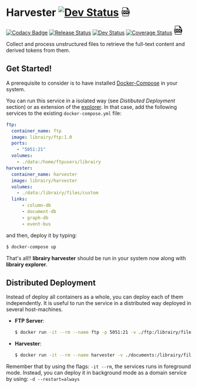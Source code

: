 # Harvester  [![Dev Status](https://travis-ci.org/librairy/harvester-file.svg?branch=develop)](https://travis-ci.org/librairy/harvester-file) [![Doc](https://raw.githubusercontent.com/librairy/resources/master/figures/interface.png)](https://rawgit.com/librairy/harvester-file/doc/report/index.html)
[![Codacy Badge](https://api.codacy.com/project/badge/Grade/b57869f0368743969edea71d4692303e)](https://www.codacy.com/app/cbadenes/harvester-research)
[![Release Status](https://travis-ci.org/librairy/harvester-research.svg?branch=master)](https://travis-ci.org/librairy/harvester-research)
[![Dev Status](https://travis-ci.org/librairy/harvester-research.svg?branch=master)](https://travis-ci.org/librairy/harvester-research)
[![Coverage Status](https://coveralls.io/repos/github/librairy/harvester-research/badge.svg?branch=master)](https://coveralls.io/github/librairy/harvester-research?branch=master)
[![Doc](https://raw.githubusercontent.com/librairy/resources/master/figures/interface.png)](https://rawgit.com/librairy/harvester-research/doc/report/index.html)


Collect and process unstructured files to retrieve the full-text content and derived tokens from them.

## Get Started!

A prerequisite to consider is to have installed [Docker-Compose](https://docs.docker.com/compose/) in your system.

You can run this service in a isolated way (see *Distibuted Deployment* section) or as extension of the [explorer](https://github.com/librairy/explorer).
In that case, add the following services to the existing `docker-compose.yml` file:

```yml
ftp:
  container_name: ftp
  image: librairy/ftp:1.0
  ports:
    - "5051:21"
  volumes:
    - ./data:/home/ftpusers/librairy
harvester:
  container_name: harvester
  image: librairy/harvester
  volumes:
    - ./data:/librairy/files/custom
  links:
      - column-db
      - document-db
      - graph-db
      - event-bus
```

and then, deploy it by typing:

```sh
$ docker-compose up
```
That's all!! **librairy harvester** should be run in your system now along with **librairy explorer**.

## Distributed Deployment

Instead of deploy all containers as a whole, you can deploy each of them independently. It is useful to run the service in a distributed way deployed in several host-machines.

- **FTP Server**:
    ```sh
    $ docker run -it --rm --name ftp -p 5051:21 -v ./ftp:/librairy/files/custom librairy/ftp:1.0
    ```

- **Harvester**:
    ```sh
    $ docker run -it --rm --name harvester -v ./documents:/librairy/files librairy/harvester
    ```

Remember that by using the flags: `-it --rm`, the services runs in foreground mode. Instead, you can deploy it in background mode as a domain service by using: `-d --restart=always`